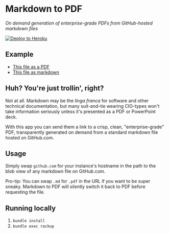 # Markdown to PDF

*On demand generation of enterprise-grade PDFs from GitHub-hosted markdown files*

[![Deploy to Heroku](https://www.herokucdn.com/deploy/button.png)](https://heroku.com/deploy)

## Example

* [This file as a PDF](https://github-pdf.herokuapp.com/benbalter/markdown-to-pdf/blob/master/README.pdf)
* [This file as markdown](https://github.com/benbalter/markdown-to-pdf/blob/master/README.md)

## Huh? You're just trollin', right?

Not at all. Markdown may be the *linga franca* for software and other technical documentation, but many suit-and-tie wearing CIO-types won't take information seriously unless it's presented as a PDF or PowerPoint deck.

With this app you can send them a link to a crisp, clean, "enterprise-grade" PDF, transparently generated on demand from a standard markdown file hosted on GitHub.com.

## Usage

Simply swap `github.com` for your instance's hostname in the path to the blob view of any markdown file on GitHub.com.

Pro-tip: You can swap `.md` for `.pdf` in the URL if you want to be super sneaky. Markdown to PDF will silently switch it back to PDF before requesting the file.

## Running locally

1. `bundle install`
2. `bundle exec rackup`
